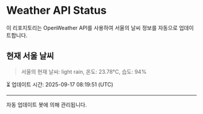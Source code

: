 
# Weather API Status

이 리포지토리는 OpenWeather API를 사용하여 서울의 날씨 정보를 자동으로 업데이트합니다.

## 현재 서울 날씨
> 서울의 현재 날씨: light rain, 온도: 23.78°C, 습도: 94%

⏳ 업데이트 시간: 2025-09-17 08:19:51 (UTC)

---
자동 업데이트 봇에 의해 관리됩니다.
